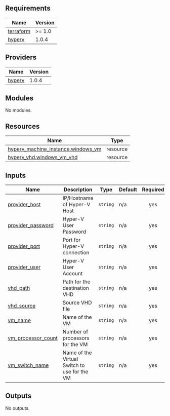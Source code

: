 <!-- BEGINNING OF PRE-COMMIT-TERRAFORM DOCS HOOK -->
## Requirements

| Name | Version |
|------|---------|
| <a name="requirement_terraform"></a> [terraform](#requirement\_terraform) | >= 1.0 |
| <a name="requirement_hyperv"></a> [hyperv](#requirement\_hyperv) | 1.0.4 |

## Providers

| Name | Version |
|------|---------|
| <a name="provider_hyperv"></a> [hyperv](#provider\_hyperv) | 1.0.4 |

## Modules

No modules.

## Resources

| Name | Type |
|------|------|
| [hyperv_machine_instance.windows_vm](https://registry.terraform.io/providers/taliesins/hyperv/1.0.4/docs/resources/machine_instance) | resource |
| [hyperv_vhd.windows_vm_vhd](https://registry.terraform.io/providers/taliesins/hyperv/1.0.4/docs/resources/vhd) | resource |

## Inputs

| Name | Description | Type | Default | Required |
|------|-------------|------|---------|:--------:|
| <a name="input_provider_host"></a> [provider\_host](#input\_provider\_host) | IP/Hostname of Hyper-V Host | `string` | n/a | yes |
| <a name="input_provider_password"></a> [provider\_password](#input\_provider\_password) | Hyper-V User Password | `string` | n/a | yes |
| <a name="input_provider_port"></a> [provider\_port](#input\_provider\_port) | Port for Hyper-V connection | `string` | n/a | yes |
| <a name="input_provider_user"></a> [provider\_user](#input\_provider\_user) | Hyper-V User Account | `string` | n/a | yes |
| <a name="input_vhd_path"></a> [vhd\_path](#input\_vhd\_path) | Path for the destination VHD | `string` | n/a | yes |
| <a name="input_vhd_source"></a> [vhd\_source](#input\_vhd\_source) | Source VHD file | `string` | n/a | yes |
| <a name="input_vm_name"></a> [vm\_name](#input\_vm\_name) | Name of the VM | `string` | n/a | yes |
| <a name="input_vm_processor_count"></a> [vm\_processor\_count](#input\_vm\_processor\_count) | Number of processors for the VM | `string` | n/a | yes |
| <a name="input_vm_switch_name"></a> [vm\_switch\_name](#input\_vm\_switch\_name) | Name of the Virtual Switch to use for the VM | `string` | n/a | yes |

## Outputs

No outputs.
<!-- END OF PRE-COMMIT-TERRAFORM DOCS HOOK -->
